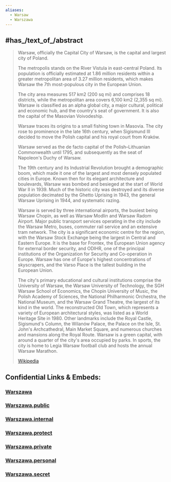 ```yaml
---
aliases:
  - Warsaw
  - Warszawa
---
```


## #has_/text_of_/abstract 

> Warsaw, officially the Capital City of Warsaw, 
> is the capital and largest city of Poland. 
> 
> The metropolis stands on the River Vistula in east-central Poland. 
> Its population is officially estimated at 1.86 million residents 
> within a greater metropolitan area of 3.27 million residents, 
> which makes Warsaw the 7th most-populous city in the European Union. 
> 
> The city area measures 517 km2 (200 sq mi) and comprises 18 districts, 
> while the metropolitan area covers 6,100 km2 (2,355 sq mi). 
> Warsaw is classified as an alpha global city, 
> a major cultural, political and economic hub, 
> and the country's seat of government. 
> It is also the capital of the Masovian Voivodeship.
>
> Warsaw traces its origins to a small fishing town in Masovia. 
> The city rose to prominence in the late 16th century, 
> when Sigismund III decided to move the Polish capital 
> and his royal court from Kraków. 
> 
> Warsaw served as the de facto capital of the Polish–Lithuanian Commonwealth 
> until 1795, and subsequently as the seat of Napoleon's Duchy of Warsaw. 
> 
> The 19th century and its Industrial Revolution brought a demographic boom, which made it one of the largest and most densely populated cities in Europe. Known then for its elegant architecture and boulevards, Warsaw was bombed and besieged at the start of World War II in 1939. Much of the historic city was destroyed and its diverse population decimated by the Ghetto Uprising in 1943, the general Warsaw Uprising in 1944, and systematic razing.
>
> Warsaw is served by three international airports, the busiest being Warsaw Chopin, as well as Warsaw Modlin and Warsaw Radom Airport. Major public transport services operating in the city include the Warsaw Metro, buses, commuter rail service and an extensive tram network. The city is a significant economic centre for the region, with the Warsaw Stock Exchange being the largest in Central and Eastern Europe. It is the base for Frontex, the European Union agency for external border security, and ODIHR, one of the principal institutions of the Organization for Security and Co-operation in Europe. Warsaw has one of Europe's highest concentrations of skyscrapers, and the Varso Place is the tallest building in the European Union.
>
> The city's primary educational and cultural institutions comprise the University of Warsaw, the Warsaw University of Technology, the SGH Warsaw School of Economics, the Chopin University of Music, the Polish Academy of Sciences, the National Philharmonic Orchestra, the National Museum, and the Warsaw Grand Theatre, the largest of its kind in the world. The reconstructed Old Town, which represents a variety of European architectural styles, was listed as a World Heritage Site in 1980. Other landmarks include the Royal Castle, Sigismund's Column, the Wilanów Palace, the Palace on the Isle, St. John's Archcathedral, Main Market Square, and numerous churches and mansions along the Royal Route. Warsaw is a green capital, with around a quarter of the city's area occupied by parks. In sports, the city is home to Legia Warsaw football club and hosts the annual Warsaw Marathon.
>
> [Wikipedia](https://en.wikipedia.org/wiki/Warsaw)


## Confidential Links & Embeds: 

### [Warszawa](/_Standards/Earth/Continent/Europe/Europe~East/Poland/Provinces~Poland/Masovian/counties~Mazowieckie/Warszawa.md) 

### [Warszawa.public](/_public/Earth/Continent/Europe/Europe~East/Poland/Provinces~Poland/Masovian/counties~Mazowieckie/Warszawa.public.md) 

### [Warszawa.internal](/_internal/Earth/Continent/Europe/Europe~East/Poland/Provinces~Poland/Masovian/counties~Mazowieckie/Warszawa.internal.md) 

### [Warszawa.protect](/_protect/Earth/Continent/Europe/Europe~East/Poland/Provinces~Poland/Masovian/counties~Mazowieckie/Warszawa.protect.md) 

### [Warszawa.private](/_private/Earth/Continent/Europe/Europe~East/Poland/Provinces~Poland/Masovian/counties~Mazowieckie/Warszawa.private.md) 

### [Warszawa.personal](/_personal/Earth/Continent/Europe/Europe~East/Poland/Provinces~Poland/Masovian/counties~Mazowieckie/Warszawa.personal.md) 

### [Warszawa.secret](/_secret/Earth/Continent/Europe/Europe~East/Poland/Provinces~Poland/Masovian/counties~Mazowieckie/Warszawa.secret.md)

